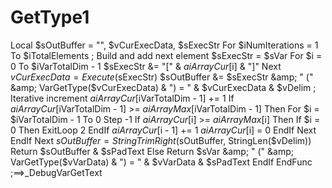 # GetType1
 Local $sOutBuffer = "", $vCurExecData, $sExecStr         For $iNumIterations = 1 To $iTotalElements             ; Build and add next element             $sExecStr = $sVar             For $i = 0 To $iVarTotalDim - 1                 $sExecStr &amp;= "[" &amp; $aiArrayCur[$i] &amp; "]"             Next             $vCurExecData = Execute($sExecStr)             $sOutBuffer &amp;= $sExecStr &amp; " (" &amp; VarGetType($vCurExecData) &amp; ") = " &amp; $vCurExecData &amp; $vDelim              ; Iterative increment             $aiArrayCur[$iVarTotalDim - 1] += 1             If $aiArrayCur[$iVarTotalDim - 1] >= $aiArrayMax[$iVarTotalDim - 1] Then                 For $i = $iVarTotalDim - 1 To 0 Step -1                     If $aiArrayCur[$i] >= $aiArrayMax[$i] Then                         If $i = 0 Then                             ExitLoop 2                         EndIf                         $aiArrayCur[$i - 1] += 1                         $aiArrayCur[$i] = 0                     EndIf                 Next             EndIf         Next          $sOutBuffer = StringTrimRight($sOutBuffer, StringLen($vDelim))         Return $sOutBuffer &amp; $sPadText     Else         Return $sVar &amp; " (" &amp; VarGetType($vVarData) &amp; ") = " &amp; $vVarData &amp; $sPadText     EndIf EndFunc   ;==>_DebugVarGetText
